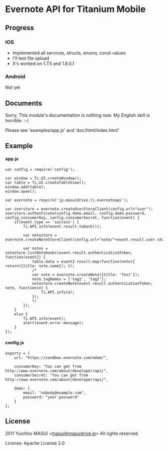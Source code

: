 # Evernote API for Titanium Mobile

## Progress

### iOS

* Implemented all services, structs, enums, const values
* I'll test file upload
* It's worked on 1.7.5 and 1.8.0.1

### Android

Not yet


## Documents

Sorry, This module's documentation is nothing now. My English skill is horrible. :-(

Please see 'examples/app.js' and 'doc/html/index.html'


## Example

#### app.js
    var config = require('config');
    
    var window = Ti.UI.createWindow();
    var table = Ti.UI.createTableView();
    window.add(table);
    window.open();
    
    var evernote = require('jp.masuidrive.ti.evernoteapi');
    
    var userstore = evernote.createUserStoreClient(config.url+"user");
    userstore.authenticate(config.demo.email, config.demo.password, config.consumerKey, config.consumerSecret, function(event) {
        if(event.type == 'success') {
            Ti.API.info(event.result.toHash());

            var notestore = evernote.createNoteStoreClient(config.url+"note/"+event.result.user.shardId);
            
            var notes = notestore.listNotebooks(event.result.authenticationToken, function(event2) {
                table.data = event2.result.map(function(note){ return({title: note.name}); });
                /*
                var note = evernote.createNote({title: 'Test'});
                note.tagNames = ['tag1', 'tag2'];
                notestore.createNote(event.result.authenticationToken, note, function(e) {
                    Ti.API.info(e);
                });
                */
            });
        }
        else {
            Ti.API.info(event);
            alert(event.error.message);
        }
    });


#### config.js
    exports = {
        url: "https://sandbox.evernote.com/edam/",
        
        consumerKey: "You can get from http://www.evernote.com/about/developer/api/",
        consumerSecret: "You can get from http://www.evernote.com/about/developer/api/",
        
        demo: {
            email: "nobody@example.com",
            password: "your password"
        }
    };


## License

2011 Yuichiro MASUI &lt;masui@masuidrive.jp&gt; All rights reserved.

License: Apache License 2.0
